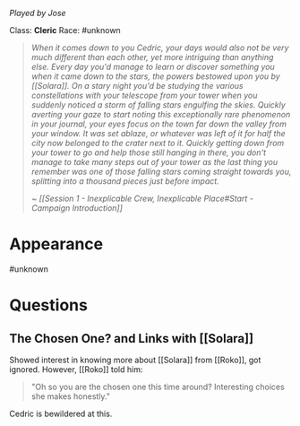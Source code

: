 *Played by Jose*

Class: **Cleric**
Race: #unknown 

> *When it comes down to you Cedric, your days would also not be very much different than each other, yet more intriguing than anything else. Every day you'd manage to learn or discover something you when it came down to the stars, the powers bestowed upon you by [[Solara]].*
> *On a stary night you'd be studying the various constellations with your telescope from your tower when you suddenly noticed a storm of falling stars engulfing the skies.*
> *Quickly averting your gaze to start noting this exceptionally rare phenomenon in your journal, your eyes focus on the town far down the valley from your window.*
> *It was set ablaze, or whatever was left of it for half the city now belonged to the crater next to it.*
> *Quickly getting down from your tower to go and help those still hanging in there, you don't manage to take many steps out of your tower as the last thing you remember was one of those falling stars coming straight towards you, splitting into a thousand pieces just before impact.*
> 
> *~ [[Session 1 - Inexplicable Crew, Inexplicable Place#Start - Campaign Introduction]]*

# Appearance

#unknown 

# Questions

## The Chosen One? and Links with [[Solara]]

Showed interest in knowing more about [[Solara]] from [[Roko]], got ignored.
However, [[Roko]] told him:
> "Oh so you are the chosen one this time around? Interesting choices she makes honestly."

Cedric is bewildered at this.